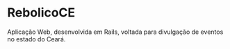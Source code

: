 # RebolicoCE
Aplicação Web, desenvolvida em Rails, voltada para divulgação de eventos no estado do Ceará.
